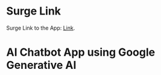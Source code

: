 # Surge Link 
Surge Link to the App: [Link](http://greasy-ai.surge.sh).
# AI Chatbot App using Google Generative AI
